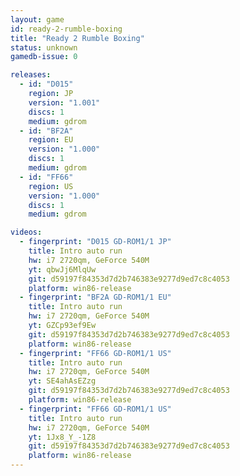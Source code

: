 ```yaml
---
layout: game
id: ready-2-rumble-boxing
title: "Ready 2 Rumble Boxing"
status: unknown
gamedb-issue: 0

releases:
  - id: "D015"
    region: JP
    version: "1.001"
    discs: 1
    medium: gdrom
  - id: "BF2A"
    region: EU
    version: "1.000"
    discs: 1
    medium: gdrom
  - id: "FF66"
    region: US
    version: "1.000"
    discs: 1
    medium: gdrom

videos:
  - fingerprint: "D015 GD-ROM1/1 JP"
    title: Intro auto run
    hw: i7 2720qm, GeForce 540M
    yt: qbwJj6MlqUw
    git: d59197f84353d7d2b746383e9277d9ed7c8c4053
    platform: win86-release
  - fingerprint: "BF2A GD-ROM1/1 EU"
    title: Intro auto run
    hw: i7 2720qm, GeForce 540M
    yt: GZCp93ef9Ew
    git: d59197f84353d7d2b746383e9277d9ed7c8c4053
    platform: win86-release
  - fingerprint: "FF66 GD-ROM1/1 US"
    title: Intro auto run
    hw: i7 2720qm, GeForce 540M
    yt: SE4ahAsEZzg
    git: d59197f84353d7d2b746383e9277d9ed7c8c4053
    platform: win86-release
  - fingerprint: "FF66 GD-ROM1/1 US"
    title: Intro auto run
    hw: i7 2720qm, GeForce 540M
    yt: 1Jx8_Y_-1Z8
    git: d59197f84353d7d2b746383e9277d9ed7c8c4053
    platform: win86-release
---
```


